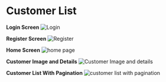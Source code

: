 # Customer List


**Login Screen**
![Login](https://github.com/user-attachments/assets/713cb736-eb78-440a-b731-7b91becb2247)

**Register Screen**
![Register](https://github.com/user-attachments/assets/d7b51e83-8298-45f2-b0ad-0828df519ed1)

**Home Screen**
![home page](https://github.com/user-attachments/assets/82355980-5099-4915-bac7-b9d93bd77fb5)

**Customer Image and Details**
![Customer Image and details](https://github.com/user-attachments/assets/3e5367bf-ff7b-4a3e-b246-e31754edc9b1)

**Customer List With Pagination**
![customer list with pagination](https://github.com/user-attachments/assets/571cc015-a115-478b-9745-57b1f3151e1c)
